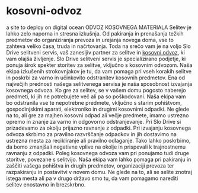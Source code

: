 # kosovni-odvoz
a site to deploy on digital ocean
ODVOZ KOSOVNEGA MATERIALA
Selitev je lahko zelo naporna in stresna izkušnja. Od pakiranja in prenašanja
težkih predmetov do organiziranja prevoza in urejanja novega doma, vse to
zahteva veliko časa, truda in načrtovanja. Toda na srečo vam je na voljo Slo
Drive selitveni servis, vaš zanesljiv partner za selitve in <a href="https://slodrive.si/kosovni-odvoz/">kosovni odvoz</a>, ki vam
olajša življenje.
Slo Drive selitveni servis je specializirano podjetje, ki ponuja širok spekter
storitev za selitve, vključno s kosovnim odvozom. Naša ekipa izkušenih
strokovnjakov je tu, da vam pomaga pri vseh korakih selitve in poskrbi za varno
in učinkovito odstranitev kosovnih predmetov.
Ena od največjih prednosti našega selitvenega servisa je naša sposobnost
izvajanja kosovnega odvoza. Ko gre za selitev, se v vašem domu pogosto
naberejo predmeti, ki jih ne potrebujete več ali pa so poškodovani. Naša ekipa
vam bo odstranila vse te nepotrebne predmete, vključno s starim pohištvom,
gospodinjskimi aparati, elektroniko in drugimi kosovnimi odpadki. Ne glede na to,
ali gre za majhen kosovni odpad ali večje predmete, imamo ustrezno opremo in
znanje za varno in odgovorno odstranjevanje.
Pri Slo Drive si prizadevamo za okolju prijazno ravnanje z odpadki. Pri izvajanju
kosovnega odvoza skrbimo za pravilno razvrščanje odpadkov in jih dostavimo na
ustrezna mesta za recikliranje ali pravilno odlaganje. Tako lahko poskrbimo, da
bomo zmanjšali negativne vplive na okolje in prispevali k trajnostnemu ravnanju z
odpadki.
Poleg kosovnega odvoza vam pri ponujamo tudi druge storitve, povezane s
selitvijo. Naša ekipa vam lahko pomaga pri pakiranju in zaščiti vašega pohištva in
drugih predmetov, organizaciji prevoza ter razpakiranju in postavitvi v novem
domu. Ne glede na to, ali se selite znotraj istega mesta ali pa v drugo državo
smo tu, da vam pomagamo narediti selitev enostavno in brezskrbno.
